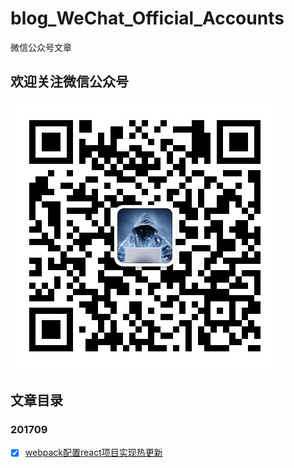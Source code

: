 # blog_WeChat_Official_Accounts
微信公众号文章

## 欢迎关注微信公众号

![wx](./imgs/cord/wx.jpg)

## 文章目录

### 201709

- [x] [webpack配置react项目实现热更新](./2017-09/webpack配置react实现热更新.md)